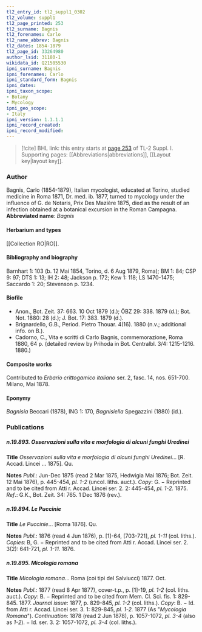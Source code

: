 ```yaml
---
tl2_entry_id: tl2_suppl1_0302
tl2_volume: suppl1
tl2_page_printed: 253
tl2_surname: Bagnis
tl2_forenames: Carlo
tl2_name_abbrev: Bagnis
tl2_dates: 1854-1879
tl2_page_id: 33264980
author_lsid: 31180-1
wikidata_id: Q21505530
ipni_surname: Bagnis
ipni_forenames: Carlo
ipni_standard_form: Bagnis
ipni_dates: 
ipni_taxon_scope: 
- Botany
- Mycology
ipni_geo_scope: 
- Italy
ipni_version: 1.1.1.1
ipni_record_created: 
ipni_record_modified:
---
```



> [!cite] BHL link: this entry starts at [page 253](https://www.biodiversitylibrary.org/page/33264980) of TL-2 Suppl. I.
> Supporting pages: [[Abbreviations|abbreviations]], [[Layout key|layout key]].

### Author

Bagnis, Carlo (1854-1879), Italian mycologist, educated at Torino, studied medicine in Roma 1871, Dr. med. ib. 1877, turned to mycology under the influence of G. de Notaris, Prix Des Mazière 1875, died as the result of an infection obtained at a botanical excursion in the Roman Campagna. 
**Abbreviated name**: *Bagnis*

#### Herbarium and types

[[Collection RO|RO]].

#### Bibliography and biography

Barnhart 1: 103 (b. 12 Mai 1854, Torino, d. 6 Aug 1879, Roma); BM 1: 84; CSP 9: 97; DTS 1: 13; IH 2: 48; Jackson p. 172; Kew 1: 118; LS 1470-1475; Saccardo 1: 20; Stevenson p. 1234.

#### Biofile

- Anon., Bot. Zeit. 37: 663. 10 Oct 1879 (d.); ÖBZ 29: 338. 1879 (d.); Bot. Not. 1880: 28 (d.); J. Bot. 17: 383. 1879 (d.).
- Brignardello, G.B., Period. Pietro Thouar. 4(16). 1880 (n.v.; additional info. on B.).
- Cadorno, C., Vita e scritti di Carlo Bagnis, commemorazione, Roma 1880, 64 p. (detailed review by Prihoda in Bot. Centralbl. 3/4: 1215-1216. 1880.)

#### Composite works

Contributed to *Erbario crittogamico italiano* ser. 2, fasc. 14, nos. 651-700. Milano, Mai 1878.

#### Eponymy

*Bagnisia* Beccari (1878), ING 1: 170, *Bagnisiella* Spegazzini (1880) (id.).

### Publications

##### n.19.893. Osservazioni sulla vita e morfologia di alcuni funghi Uredinei

**Title**
*Osservazioni sulla vita e morfologia di alcuni funghi Uredinei*... \[R. Accad. Lincei ... 1875\]. Qu.

**Notes**
*Publ*.: Jun-Dec 1875 (read 2 Mar 1875, Hedwigia Mai 1876; Bot. Zeit. 12 Mai 1876), p. 445-454, *pl. 1-2* (uncol. liths. auct.). *Copy*: G. − Reprinted and to be cited from Atti r. Accad. Lincei ser. 2. 2: 445-454, *pl. 1-2.* 1875.
*Ref*.: G.K., Bot. Zeit. 34: 765. 1 Dec 1876 (rev.).

##### n.19.894. Le Puccinie

**Title**
*Le Puccinie*... \[Roma 1876\]. Qu.

**Notes**
*Publ*.: 1876 (read 4 Jun 1876), p. \[1\]-64, \[703-721\], *pl. 1-11* (col. liths.). *Copies*: B, G. − Reprinted and to be cited from Atti r. Accad. Lincei ser. 2. 3(2): 641-721, *pl. 1-11.* 1876.

##### n.19.895. Micologia romana

**Title**
*Micologia romana*... Roma (coi tipi del Salviucci) 1877. Oct.

**Notes**
*Publ*.: 1877 (read 8 Apr 1877), cover-t.p., p. \[1\]-19, *pl. 1-2* (col. liths. auct.). *Copy*: B. − Reprinted and to be cited from Mem. Cl. Sci. fis. 1: 829-845. 1877.
*Journal issue*: 1877, p. 829-845, *pl. 1-2* (col. liths.). *Copy*: B. − Id. from Atti r. Accad. Lincei ser. 3. 1: 829-845, *pl. 1-2.* 1877 (As "*Mycologia Romana*").
*Continuation*: 1878 (read 2 Jun 1878), p. 1057-1072, *pl. 3-4* (also as *1-2*). − Id. ser. 3. 2: 1057-1072, *pl. 3-4* (col. liths.).

